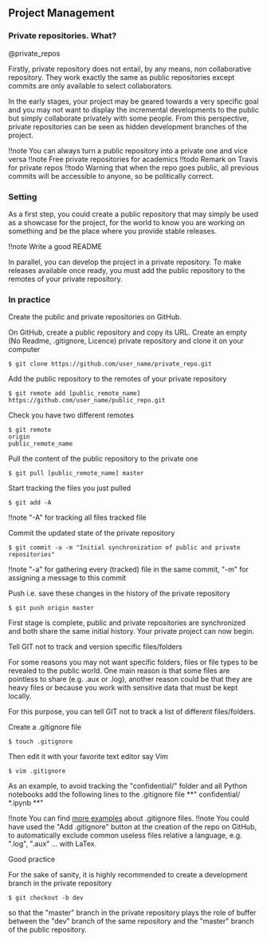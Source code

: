 ## Project Management


### Private repositories. What?

@private_repos

Firstly, private repository does not entail, by any means, non collaborative repository.
They work exactly the same as public repositories except commits are only available to select collaborators.

In the early stages, your project may be geared towards a very specific goal and you may not want to display the incremental developments to the public but simply collaborate privately with some people.
From this perspective, private repositories can be seen as hidden development branches of the project.

!!note You can always turn a public repository into a private one and vice versa
!!note Free private repositories for academics
!!todo Remark on Travis for private repos
!!todo Warning that when the repo goes public, all previous commits will be accessible to anyone, so be politically correct.

### Setting


As a first step, you could create a public repository that may simply be used as a showcase for the project, for the world to know you are working on something and be the place where you provide stable releases.

!!note Write a good README

In parallel, you can develop the project in a private repository.
To make releases available once ready, you must add the public repository to the remotes of your private repository.

### In practice


Create the public and private repositories on GitHub.

On GitHub, create a public repository and copy its URL.
Create an empty \(No Readme, .gitignore, Licence\) private repository and clone it on your computer
```language=bash
$ git clone https://github.com/user_name/private_repo.git
```


Add the public repository to the remotes of your private repository
```language=bash
$ git remote add [public_remote_name] https://github.com/user_name/public_repo.git
```


Check you have two different remotes
```language=bash
$ git remote
origin
public_remote_name
```


Pull the content of the public repository to the private one
```language=bash
$ git pull [public_remote_name] master
```


Start tracking the files you just pulled
```language=bash
$ git add -A
```

!!note "-A" for tracking all files tracked file

Commit the updated state of the private repository
```language=bash
$ git commit -a -m "Initial synchronization of public and private repositories"
```

!!note "-a" for gathering every \(tracked\) file in the same commit, "-m" for assigning a message to this commit

Push i.e. save these changes in the history of the private repository
```language=bash
$ git push origin master
```


First stage is complete, public and private repositories are synchronized and both share the same initial history.
Your private project can now begin.

Tell GIT not to track and version specific files/folders

For some reasons you may not want specific folders, files or file types to be revealed to the public world.
One main reason is that some files are pointless to share \(e.g. .aux or .log\), another reason could be that they are heavy files or because you work with sensitive data that must be kept locally.

For this purpose, you can tell GIT not to track a list of different files/folders.

Create a .gitignore file
```language=bash
$ touch .gitignore
```


Then edit it with your favorite text editor say Vim
```language=bash
$ vim .gitignore
```


As an example, to avoid tracking the "confidential/" folder and all Python notebooks add the following lines to the .gitignore file
**"
confidential/
*.ipynb
**"

!!note You can find [more examples](­https://www.atlassian.com/git/tutorials/saving-changes/gitignore) about .gitignore files.
!!note You could have used the "Add .gitignore" button at the creation of the repo on GitHub, to automatically exclude common useless files relative a language, e.g. ".log", ".aux" ... with LaTex.

Good practice

For the sake of sanity, it is highly recommended to create a development branch in the private repository
```language=bash
$ git checkout -b dev
```


so that the "master" branch in the private repository plays the role of buffer between the "dev" branch of the same repository and the "master" branch of the public repository.